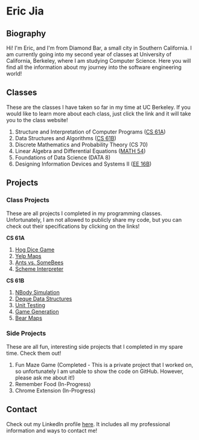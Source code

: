 # Eric Jia

## Biography

Hi! I'm Eric, and I'm from Diamond Bar, a small city in Southern California. I am currently going into my second year of classes at University of California, Berkeley, where I am studying Computer Science. Here you will find all the information about my journey into the software engineering world!

## Classes 

These are the classes I have taken so far in my time at UC Berkeley. If you would like to learn more about each class, just click the link and it will take you to the class website!

1. Structure and Interpretation of Computer Programs ([CS 61A](http://inst.eecs.berkeley.edu/~cs61a/fa17/)) 
2. Data Structures and Algorithms ([CS 61B](https://sp18.datastructur.es/))
3. Discrete Mathematics and Probability Theory (CS 70)
4. Linear Algebra and Differential Equations ([MATH 54](https://math.berkeley.edu/courses/choosing/lowerdivcourses/math54)) 
5. Foundations of Data Science (DATA 8)
6. Designing Information Devices and Systems II ([EE 16B](https://inst.eecs.berkeley.edu/~ee16b/sp18/))

## Projects

### Class Projects

These are all projects I completed in my programming classes. Unfortunately, I am not allowed to publicly share my code, but you can check out their specifications by clicking on the links!

**CS 61A**
1. [Hog Dice Game](http://inst.eecs.berkeley.edu/~cs61a/fa17/proj/hog/)
2. [Yelp Maps](http://inst.eecs.berkeley.edu/~cs61a/fa17/proj/maps/) 
3. [Ants vs. SomeBees](http://inst.eecs.berkeley.edu/~cs61a/fa17/proj/ants/)
4. [Scheme Interpreter](http://inst.eecs.berkeley.edu/~cs61a/fa17/proj/scheme/)

**CS 61B**
1. [NBody Simulation](https://sp18.datastructur.es/materials/proj/proj0/proj0)
2. [Deque Data Structures](https://sp18.datastructur.es/materials/proj/proj1a/proj1a)
3. [Unit Testing](https://sp18.datastructur.es/materials/proj/proj1b/proj1b)
4. [Game Generation](https://sp18.datastructur.es/materials/proj/proj2/proj2)
5. [Bear Maps](https://sp18.datastructur.es/materials/proj/proj3/proj3)

### Side Projects

These are all fun, interesting side projects that I completed in my spare time. Check them out!

1. Fun Maze Game (Completed - This is a private project that I worked on, so unfortunately I am unable to show the code on GitHub. However, please ask me about it!)
2. Remember Food (In-Progress)
3. Chrome Extension (In-Progress)

## Contact

Check out my LinkedIn profile [here](https://www.linkedin.com/in/eric-jia-ba0138161/). It includes all my professional information and ways to contact me!



